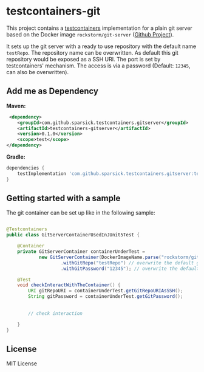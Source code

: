 # testcontainers-git

This project contains a [testcontainers]() implementation for a plain git server based on the Docker image `rockstorm/git-server` ([Github Project]()).

It sets up the git server with a ready to use repository with the default name `testRepo`. 
The repository name can be overwritten.
As default this git repository would be exposed as a SSH URI. 
The port is set by testcontainers' mechanism.
The access is via a password (Default: `12345`, can also be overwritten).

## Add me as Dependency


**Maven:**
```xml
 <dependency>
    <groupId>com.github.sparsick.testcontainers.gitserver</groupId>
    <artifactId>testcontainers-gitserver</artifactId>
    <version>0.1.0</version>
    <scope>test</scope>
</dependency>
```

**Gradle:**
```groovy
dependencies {
    testImplementation 'com.github.sparsick.testcontainers.gitserver:testcontainers-gitserver:0.1.0'
}
```

## Getting started with a sample

The git container can be set up like in the following sample:

````java

@Testcontainers
public class GitServerContainerUsedInJUnit5Test {

    @Container
    private GitServerContainer containerUnderTest = 
            new GitServerContainer(DockerImageName.parse("rockstorm/git-server:2.38"))
                    .withGitRepo("testRepo") // overwrite the default git repository name
                    .withGitPassword("12345"); // overwrite the default git password

    @Test
    void checkInteractWithTheContainer() {
        URI gitRepoURI = containerUnderTest.getGitRepoURIAsSSH(); 
        String gitPassword = containerUnderTest.getGitPassword();
        
        
        // check interaction

    }
}
````

## License

MIT License



